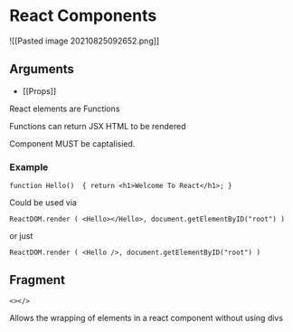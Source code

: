 # React Components

![[Pasted image 20210825092652.png]]

## Arguments
- [[Props]]

React elements are Functions

Functions can return JSX HTML to be rendered 

Component MUST be captalisied.

### Example
`function Hello() 
	{
		return <h1>Welcome To React</h1>;
	}
`

Could be used via

`
ReactDOM.render
(
	<Hello></Hello>,
	document.getElementByID("root")
)
`

or just

`
ReactDOM.render
(
	<Hello />,
	document.getElementByID("root")
)
`


## Fragment
`<></>`

Allows the wrapping of elements in a react component without using divs
